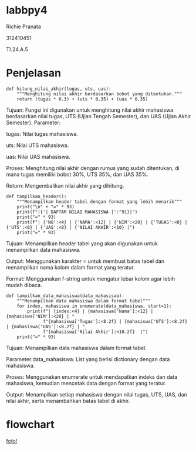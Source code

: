 # labbpy4

Richie Pranata

312410451

TI.24.A.5

# Penjelasan

``` pyhton
def hitung_nilai_akhir(tugas, uts, uas):
    """Menghitung nilai akhir berdasarkan bobot yang ditentukan."""
    return (tugas * 0.3) + (uts * 0.35) + (uas * 0.35)
```
Tujuan: Fungsi ini digunakan untuk menghitung nilai akhir mahasiswa berdasarkan nilai tugas, UTS (Ujian Tengah Semester), dan UAS (Ujian Akhir Semester).
Parameter:

tugas: Nilai tugas mahasiswa.

uts: Nilai UTS mahasiswa.

uas: Nilai UAS mahasiswa.

Proses: Menghitung nilai akhir dengan rumus yang sudah ditentukan, di mana tugas memiliki bobot 30%, UTS 35%, dan UAS 35%.

Return: Mengembalikan nilai akhir yang dihitung.

```pyhton
def tampilkan_header():
    """Menampilkan header tabel dengan format yang lebih menarik"""
    print("\n" + "=" * 93)
    print(f"|{'| DAFTAR NILAI MAHASISWA |':^91}|")
    print("=" * 93)
    print(f"| {'NO':<4} | {'NAMA':<12} | {'NIM':<20} | {'TUGAS':<8} | {'UTS':<8} | {'UAS':<8} | {'NILAI AKHIR':<10} |")
    print("=" * 93)
```
Tujuan: Menampilkan header tabel yang akan digunakan untuk menampilkan data mahasiswa.

Output: Menggunakan karakter = untuk membuat batas tabel dan menampilkan nama kolom dalam format yang teratur.

Format: Menggunakan f-string untuk mengatur lebar kolom agar lebih mudah dibaca.

```pyhton
def tampilkan_data_mahasiswa(data_mahasiswa):
    """Menampilkan data mahasiswa dalam format tabel"""
    for index, mahasiswa in enumerate(data_mahasiswa, start=1):
        print(f"| {index:<4} | {mahasiswa['Nama']:<12} | {mahasiswa['NIM']:<20} | "
              f"{mahasiswa['Tugas']:<8.2f} | {mahasiswa['UTS']:<8.2f} | {mahasiswa['UAS']:<8.2f} | "
              f"{mahasiswa['Nilai Akhir']:<10.2f}  |")
    print("=" * 93)
```
Tujuan: Menampilkan data mahasiswa dalam format tabel.

Parameter:data_mahasiswa: List yang berisi dictionary dengan data mahasiswa.

Proses: Menggunakan enumerate untuk mendapatkan indeks dan data mahasiswa, kemudian mencetak data dengan format yang teratur.

Output: Menampilkan setiap mahasiswa dengan nilai tugas, UTS, UAS, dan nilai akhir, serta menambahkan batas tabel di akhir.

# flowchart
[foto!]("https://raw.githubusercontent.com/rich-pro12/foto1/7defeb0bf519b61f1bb2289072dd0c31cdba4fdf/FLOWCHART%20PRATIKUM4.png")
